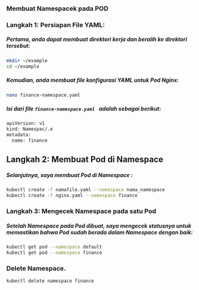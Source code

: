 ### Membuat Namespacek pada POD

### Langkah 1: Persiapan File YAML:

##### Pertama, anda dapat membuat direktori kerja dan beralih ke direktori tersebut:

```sh
mkdir ~/example
cd ~/example
``` 

##### Kemudian, anda membuat file konfigurasi YAML untuk Pod Nginx:

```sh
nano finance-namespace.yaml 
``` 

##### Isi dari file `finance-namespace.yaml ` adalah sebagai berikut:

```sh
apiVersion: v1
kind: Namespac/.e
metadata:
  name: finance
```

## Langkah 2: Membuat Pod di Namespace

##### Selanjutnya, saya membuat Pod di Namespace :

```sh
kubectl create -f namafile.yaml --namespace nama_namespace
kubectl create -f nginx.yaml --namespace finance
``` 

### Langkah 3: Mengecek Namespace pada satu Pod

##### Setelah Namespace pada Pod dibuat, saya mengecek statusnya untuk memastikan bahwa Pod sudah berada dalam Namespace dengan baik:

```sh
kubectl get pod --namespace default
kubectl get pod --namespace finance
``` 

### Delete Namespace. 

```sh
kubectl delete namespace finance
```

